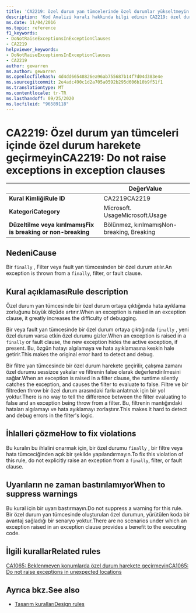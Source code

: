 ```yaml
---
title: 'CA2219: özel durum yan tümcelerinde özel durumlar yükseltmeyin (kod analizi)'
description: 'Kod Analizi kuralı hakkında bilgi edinin CA2219: özel durum yan tümcelerinde özel durum yükseltmeyin'
ms.date: 11/04/2016
ms.topic: reference
f1_keywords:
- DoNotRaiseExceptionsInExceptionClauses
- CA2219
helpviewer_keywords:
- DoNotRaiseExceptionsInExceptionClauses
- CA2219
author: gewarren
ms.author: gewarren
ms.openlocfilehash: 4d4dd66548826ea96ab755687b14f7d04d383e4e
ms.sourcegitcommit: 2e4adc490c1d2a705a0592b295d606b10b9f51f1
ms.translationtype: MT
ms.contentlocale: tr-TR
ms.lasthandoff: 09/25/2020
ms.locfileid: "96589118"
---
```

# <a name="ca2219-do-not-raise-exceptions-in-exception-clauses"></a><span data-ttu-id="3469e-103">CA2219: Özel durum yan tümceleri içinde özel durum harekete geçirmeyin</span><span class="sxs-lookup"><span data-stu-id="3469e-103">CA2219: Do not raise exceptions in exception clauses</span></span>

| | <span data-ttu-id="3469e-104">Değer</span><span class="sxs-lookup"><span data-stu-id="3469e-104">Value</span></span> |
|-|-|
| <span data-ttu-id="3469e-105">**Kural Kimliği**</span><span class="sxs-lookup"><span data-stu-id="3469e-105">**Rule ID**</span></span> |<span data-ttu-id="3469e-106">CA2219</span><span class="sxs-lookup"><span data-stu-id="3469e-106">CA2219</span></span>|
| <span data-ttu-id="3469e-107">**Kategori**</span><span class="sxs-lookup"><span data-stu-id="3469e-107">**Category**</span></span> |<span data-ttu-id="3469e-108">Microsoft. Usage</span><span class="sxs-lookup"><span data-stu-id="3469e-108">Microsoft.Usage</span></span>|
| <span data-ttu-id="3469e-109">**Düzeltilme veya kırılmamış**</span><span class="sxs-lookup"><span data-stu-id="3469e-109">**Fix is breaking or non-breaking**</span></span> |<span data-ttu-id="3469e-110">Bölünmez, kırılmamış</span><span class="sxs-lookup"><span data-stu-id="3469e-110">Non-breaking, Breaking</span></span>|

## <a name="cause"></a><span data-ttu-id="3469e-111">Nedeni</span><span class="sxs-lookup"><span data-stu-id="3469e-111">Cause</span></span>

<span data-ttu-id="3469e-112">Bir `finally` , Filter veya fault yan tümcesinden bir özel durum atılır.</span><span class="sxs-lookup"><span data-stu-id="3469e-112">An exception is thrown from a `finally`, filter, or fault clause.</span></span>

## <a name="rule-description"></a><span data-ttu-id="3469e-113">Kural açıklaması</span><span class="sxs-lookup"><span data-stu-id="3469e-113">Rule description</span></span>

<span data-ttu-id="3469e-114">Özel durum yan tümcesinde bir özel durum ortaya çıktığında hata ayıklama zorluğunu büyük ölçüde artırır.</span><span class="sxs-lookup"><span data-stu-id="3469e-114">When an exception is raised in an exception clause, it greatly increases the difficulty of debugging.</span></span>

<span data-ttu-id="3469e-115">Bir veya fault yan tümcesinde bir özel durum ortaya çıktığında `finally` , yeni özel durum varsa etkin özel durumu gizler.</span><span class="sxs-lookup"><span data-stu-id="3469e-115">When an exception is raised in a `finally` or fault clause, the new exception hides the active exception, if present.</span></span> <span data-ttu-id="3469e-116">Bu, özgün hatayı algılamaya ve hata ayıklamasına keskin hale getirir.</span><span class="sxs-lookup"><span data-stu-id="3469e-116">This makes the original error hard to detect and debug.</span></span>

<span data-ttu-id="3469e-117">Bir filtre yan tümcesinde bir özel durum harekete geçirilir, çalışma zamanı özel durumu sessizce yakalar ve filtrenin false olarak değerlendirilmesini sağlar.</span><span class="sxs-lookup"><span data-stu-id="3469e-117">When an exception is raised in a filter clause, the runtime silently catches the exception, and causes the filter to evaluate to false.</span></span> <span data-ttu-id="3469e-118">Filtre ve bir filtreden throw bir özel durum arasındaki farkı anlatmak için bir yol yoktur.</span><span class="sxs-lookup"><span data-stu-id="3469e-118">There is no way to tell the difference between the filter evaluating to false and an exception being throw from a filter.</span></span> <span data-ttu-id="3469e-119">Bu, filtrenin mantığındaki hataları algılamayı ve hata ayıklamayı zorlaştırır.</span><span class="sxs-lookup"><span data-stu-id="3469e-119">This makes it hard to detect and debug errors in the filter's logic.</span></span>

## <a name="how-to-fix-violations"></a><span data-ttu-id="3469e-120">İhlalleri çözme</span><span class="sxs-lookup"><span data-stu-id="3469e-120">How to fix violations</span></span>

<span data-ttu-id="3469e-121">Bu kuralın bu ihlalini onarmak için, bir özel durumu `finally` , bir filtre veya hata tümceciğinden açık bir şekilde yapılandırmayın.</span><span class="sxs-lookup"><span data-stu-id="3469e-121">To fix this violation of this rule, do not explicitly raise an exception from a `finally`, filter, or fault clause.</span></span>

## <a name="when-to-suppress-warnings"></a><span data-ttu-id="3469e-122">Uyarıların ne zaman bastırılamıyor</span><span class="sxs-lookup"><span data-stu-id="3469e-122">When to suppress warnings</span></span>

<span data-ttu-id="3469e-123">Bu kural için bir uyarı bastırmayın.</span><span class="sxs-lookup"><span data-stu-id="3469e-123">Do not suppress a warning for this rule.</span></span> <span data-ttu-id="3469e-124">Bir özel durum yan tümcesinde oluşturulan özel durumun, yürütülen koda bir avantaj sağladığı bir senaryo yoktur.</span><span class="sxs-lookup"><span data-stu-id="3469e-124">There are no scenarios under which an exception raised in an exception clause provides a benefit to the executing code.</span></span>

## <a name="related-rules"></a><span data-ttu-id="3469e-125">İlgili kurallar</span><span class="sxs-lookup"><span data-stu-id="3469e-125">Related rules</span></span>

[<span data-ttu-id="3469e-126">CA1065: Beklenmeyen konumlarda özel durum harekete geçirmeyin</span><span class="sxs-lookup"><span data-stu-id="3469e-126">CA1065: Do not raise exceptions in unexpected locations</span></span>](ca1065.md)

## <a name="see-also"></a><span data-ttu-id="3469e-127">Ayrıca bkz.</span><span class="sxs-lookup"><span data-stu-id="3469e-127">See also</span></span>

- [<span data-ttu-id="3469e-128">Tasarım kuralları</span><span class="sxs-lookup"><span data-stu-id="3469e-128">Design rules</span></span>](design-warnings.md)
